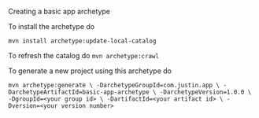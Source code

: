 Creating a basic app archetype

To install the archetype do 

`mvn install archetype:update-local-catalog`

To refresh the catalog do
`mvn archetype:crawl`

To generate a new project using this archetype do 

`mvn archetype:generate \
-DarchetypeGroupId=com.justin.app \
-DarchetypeArtifactId=basic-app-archetype \
-DarchetypeVersion=1.0.0 \
-DgroupId=<your group id> \
-DartifactId=<your artifact id> \
-Dversion=<your version number>
 `